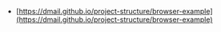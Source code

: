 - [https://dmail.github.io/project-structure/browser-example](https://dmail.github.io/project-structure/browser-example)
